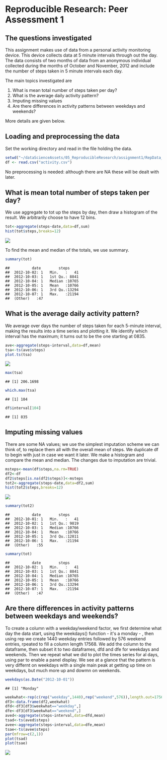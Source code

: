 # Reproducible Research: Peer Assessment 1
## The questions investigated
This assignment makes use of data from a personal activity monitoring
device. This device collects data at 5 minute intervals through out the
day. The data consists of two months of data from an anonymous
individual collected during the months of October and November, 2012
and include the number of steps taken in 5 minute intervals each day.

The main topics investigated are

1.   What is mean total number of steps taken per day?
2.  What is the average daily activity pattern?
3.  Imputing missing values
4.  Are there differences in activity patterns between weekdays and weekends?

More details are given below.

## Loading and preprocessing the data
Set the working directory and read in the file holding the data.

```r
setwd("~/dataScienceAssets/05_ReproducibleResearch/assignment1/RepData_PeerAssessment1")
df <- read.csv("activity.csv")
```
No preprocessing is needed: although there are NA these will be dealt with later.

## What is mean total number of steps taken per day?
We use aggregate to tot up the steps by day, then draw a histogram of the result.
We arbitrarily choose to have 12 bins.


```r
tot<-aggregate(steps~date,data=df,sum)
hist(tot$steps,breaks=12)
```

![](./PA1_template_files/figure-html/unnamed-chunk-2-1.png) 

To find the mean and median of the totals, we use summary.

```r
summary(tot)
```

```
##          date        steps      
##  2012-10-02: 1   Min.   :   41  
##  2012-10-03: 1   1st Qu.: 8841  
##  2012-10-04: 1   Median :10765  
##  2012-10-05: 1   Mean   :10766  
##  2012-10-06: 1   3rd Qu.:13294  
##  2012-10-07: 1   Max.   :21194  
##  (Other)   :47
```

## What is the average daily activity pattern?
We average over days the number of steps taken for each 5-minute interval, making the results into a time series and plotting it. We identify which interval has the maximum; it turns out to be the one starting at 0835.


```r
ave<-aggregate(steps~interval,data=df,mean)
tsa<-ts(ave$steps)
plot.ts(tsa)
```

![](./PA1_template_files/figure-html/unnamed-chunk-4-1.png) 

```r
max(tsa)
```

```
## [1] 206.1698
```

```r
which.max(tsa)
```

```
## [1] 104
```

```r
df$interval[104]
```

```
## [1] 835
```


## Imputing missing values
There are some NA values; we use the simplest imputation scheme we can think of, to replace them all with the overall mean of steps. We duplicate df to begin with just in case we want it later. We make a histogram and compare the mean and median. The changes due to imputation are trivial.



```r
msteps<-mean(df$steps,na.rm=TRUE)
df2<-df
df2$steps[is.na(df2$steps)]<-msteps
tot2<-aggregate(steps~date,data=df2,sum)
hist(tot2$steps,breaks=12)
```

![](./PA1_template_files/figure-html/unnamed-chunk-5-1.png) 

```r
summary(tot2)
```

```
##          date        steps      
##  2012-10-01: 1   Min.   :   41  
##  2012-10-02: 1   1st Qu.: 9819  
##  2012-10-03: 1   Median :10766  
##  2012-10-04: 1   Mean   :10766  
##  2012-10-05: 1   3rd Qu.:12811  
##  2012-10-06: 1   Max.   :21194  
##  (Other)   :55
```

```r
summary(tot)
```

```
##          date        steps      
##  2012-10-02: 1   Min.   :   41  
##  2012-10-03: 1   1st Qu.: 8841  
##  2012-10-04: 1   Median :10765  
##  2012-10-05: 1   Mean   :10766  
##  2012-10-06: 1   3rd Qu.:13294  
##  2012-10-07: 1   Max.   :21194  
##  (Other)   :47
```
## Are there differences in activity patterns between weekdays and weekends?
To create a column with a weekday/weekend factor, we first determine what day the data start, using the weekdays() function - it's a monday - , then using rep we create 1440 weekday entries followed by 576 weekend entries, rpeated to fill a column length 17568.
We add the column to the dataframe, then subset it to two dataframes, dfd and dfe for weekdays and weekends. Then we repeat what we did to plot the times series for al days, using par to enable a panel display. We see at a glance that the pattern is very differnt on weekdays with a single main peak at getting up time on weekdays, but much more up and dowmn on weekends.


```r
weekdays(as.Date("2012-10-01"))
```

```
## [1] "Monday"
```

```r
weekwhat<-rep(c(rep("weekday",1440),rep("weekend",576)),length.out=17568)
df3<-data.frame(df2,weekwhat)
dfd<-df3[df3$weekwhat=="weekday",]
dfe<-df3[df3$weekwhat=="weekend",]
aved<-aggregate(steps~interval,data=dfd,mean)
tsad<-ts(aved$steps)
avee<-aggregate(steps~interval,data=dfe,mean)
tsae<-ts(avee$steps)
par(mfrow=c(2,1))
plot(tsad)
plot(tsae)
```

![](./PA1_template_files/figure-html/unnamed-chunk-6-1.png) 
